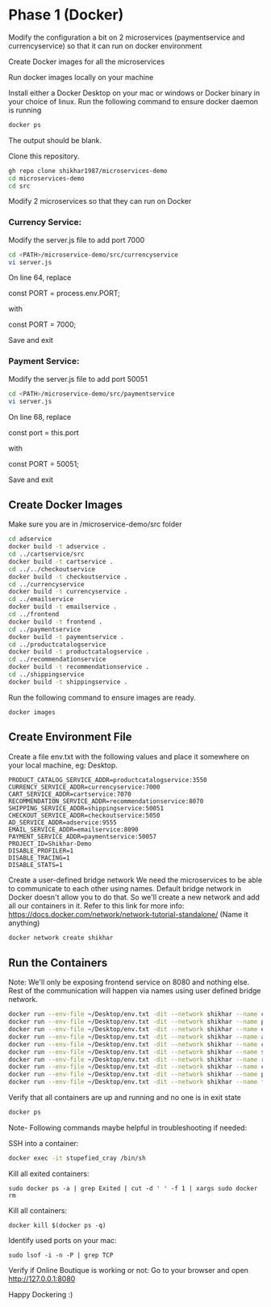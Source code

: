 # Phase 1 (Docker)
Modify the configuration a bit on 2 microservices (paymentservice and currencyservice) so that it can run on docker environment

Create Docker images for all the microservices

Run docker images locally on your machine

Install either a Docker Desktop on your mac or windows or Docker binary in your choice of linux. Run the following command to ensure docker daemon is running
```sh
docker ps
```
The output should be blank.

Clone this repository.
```sh
gh repo clone shikhar1987/microservices-demo
cd microservices-demo
cd src
```

Modify 2 microservices so that they can run on Docker

### Currency Service: 

Modify the server.js file to add port 7000

```sh
cd <PATH>/microservice-demo/src/currencyservice
vi server.js
```

On line 64, replace

const PORT = process.env.PORT;

with

const PORT = 7000;

Save and exit

### Payment Service:

Modify the server.js file to add port 50051

```sh
cd <PATH>/microservice-demo/src/paymentservice
vi server.js
```

On line 68, replace

const port = this.port

with

const PORT = 50051;

Save and exit


## Create Docker Images

Make sure you are in /microservice-demo/src folder
```sh
cd adservice
docker build -t adservice .
cd ../cartservice/src
docker build -t cartservice .
cd ../../checkoutservice
docker build -t checkoutservice .
cd ../currencyservice
docker build -t currencyservice .
cd ../emailservice
docker build -t emailservice .
cd ../frontend
docker build -t frontend .
cd ../paymentservice
docker build -t paymentservice .
cd ../productcatalogservice
docker build -t productcatalogservice .
cd ../recommendationservice
docker build -t recommendationservice .
cd ../shippingservice
docker build -t shippingservice .
```

Run the following command to ensure images are ready. 

```
docker images
```

## Create Environment File

Create a file env.txt with the following values and place it somewhere on your local machine, eg: Desktop.
```
PRODUCT_CATALOG_SERVICE_ADDR=productcatalogservice:3550
CURRENCY_SERVICE_ADDR=currencyservice:7000
CART_SERVICE_ADDR=cartservice:7070
RECOMMENDATION_SERVICE_ADDR=recommendationservice:8070
SHIPPING_SERVICE_ADDR=shippingservice:50051
CHECKOUT_SERVICE_ADDR=checkoutservice:5050
AD_SERVICE_ADDR=adservice:9555
EMAIL_SERVICE_ADDR=emailservice:8090
PAYMENT_SERVICE_ADDR=paymentservice:50057
PROJECT_ID=Shikhar-Demo
DISABLE_PROFILER=1
DISABLE_TRACING=1
DISABLE_STATS=1
```

Create a user-defined bridge network We need the microservices to be able to communicate to each other using names. Default bridge network in Docker doesn't allow you to do that. So we'll create a new network and add all our containers in it. Refer to this link for more info: https://docs.docker.com/network/network-tutorial-standalone/
(Name it anything)
```sh
docker network create shikhar
```
## Run the Containers 

Note: We'll only be exposing frontend service on 8080 and nothing else. Rest of the communication will happen via names using user defined bridge network.
```sh
docker run --env-file ~/Desktop/env.txt -dit --network shikhar --name currencyservice currencyservice
docker run --env-file ~/Desktop/env.txt -dit --network shikhar --name paymentservice paymentservice
docker run --env-file ~/Desktop/env.txt -dit --network shikhar --name emailservice emailservice
docker run --env-file ~/Desktop/env.txt -dit --network shikhar --name adservice adservice
docker run --env-file ~/Desktop/env.txt -dit --network shikhar --name checkoutservice checkoutservice
docker run --env-file ~/Desktop/env.txt -dit --network shikhar --name shippingservice shippingservice
docker run --env-file ~/Desktop/env.txt -dit --network shikhar --name recommendationservice recommendationservice
docker run --env-file ~/Desktop/env.txt -dit --network shikhar --name cartservice cartservice
docker run --env-file ~/Desktop/env.txt -dit --network shikhar --name productcatalogservice productcatalogservice
docker run --env-file ~/Desktop/env.txt -dit --network shikhar --name frontend -p 8080:8080 frontend
```

Verify that all containers are up and running and no one is in exit state

```sh
docker ps
```

Note- Following commands maybe helpful in troubleshooting if needed:

SSH into a container:
```sh
docker exec -it stupefied_cray /bin/sh
```

Kill all exited containers:
```
sudo docker ps -a | grep Exited | cut -d ' ' -f 1 | xargs sudo docker rm
```
Kill all containers:
```
docker kill $(docker ps -q)
```
Identify used ports on your mac:
```
sudo lsof -i -n -P | grep TCP
```
Verify if Online Boutique is working or not: Go to your browser and open http://127.0.0.1:8080

Happy Dockering :)